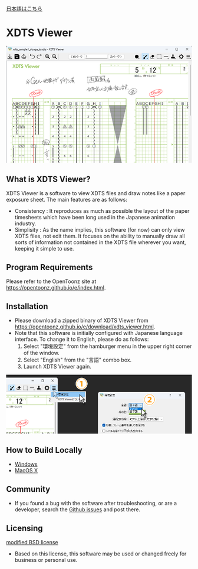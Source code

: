 
[日本語はこちら](./doc/README_ja.md)

# XDTS Viewer

<img src=./doc/image.png>

## What is XDTS Viewer?

XDTS Viewer is a software to view XDTS files and draw notes like a paper exposure sheet. The main features are as follows:

- Consistency : It reproduces as much as possible the layout of the paper timesheets which have been long used in the Japanese animation industry.
- Simplisity : As the name implies, this software (for now) can only view XDTS files, not edit them. It focuses on the ability to manually draw all sorts of information not contained in the XDTS file wherever you want, keeping it simple to use.

## Program Requirements

Please refer to the OpenToonz site at <https://opentoonz.github.io/e/index.html>.

## Installation

- Please download a zipped binary of XDTS Viewer from <https://opentoonz.github.io/e/download/xdts_viewer.html>.
- Note that this software is initially configured with Japanese language interface. To change it to English, please do as follows:
  1. Select "環境設定" from the hamburger menu in the upper right corner of the window.
  1. Select "English" from the "言語" combo box.
  1. Launch XDTS Viewer again.

<img src=./doc/language.png>

## How to Build Locally

- [Windows](./doc/how_to_build_win.md)
- [MacOS X](./doc/how_to_build_macosx.md)

## Community

- If you found a bug with the software after troubleshooting, or are a developer, search the [Github issues](https://github.com/opentoonz/xdts_viewer/issues) and post there.

## Licensing

[modified BSD license](./LICENSE)
  - Based on this license, this software may be used or changed freely for business or personal use.